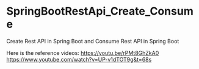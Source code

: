 # SpringBootRestApi_Create_Consume
Create Rest API in Spring Boot and Consume Rest API in Spring Boot


Here is the reference videos:
https://youtu.be/rPMt8GhZkA0
https://www.youtube.com/watch?v=UP-v1dTOT9g&t=68s
